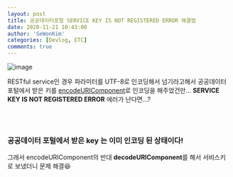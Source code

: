 ```yaml
---
layout: post
title: 공공데이터포털 SERVICE KEY IS NOT REGISTERED ERROR 해결법
date: 2020-11-21 10:43:00
author: 'SeWonKim'
categories: [Devlog, ETC]
comments: true
---
```


![image](https://user-images.githubusercontent.com/30452963/99864426-8c39c200-2be6-11eb-9d15-4750e6793248.png)

RESTful service인 경우 파라미터를 UTF-8로 인코딩해서 넘기라고해서 공공데이터 포털에서 받은 키를 [encodeURIComponent](https://developer.mozilla.org/ko/docs/Web/JavaScript/Reference/Global_Objects/encodeURIComponent)로 인코딩을 해주었건만... **SERVICE KEY IS NOT REGISTERED ERROR** 에러가 난다면...?

&nbsp;  
&nbsp;

### 공공데이터 포털에서 받은 key 는 이미 인코딩 된 상태이다!

그래서 encodeURIComponent의 반대 **decodeURIComponent**를 해서 서비스키로 보냈더니 문제 해결😆

&nbsp;  
&nbsp;

